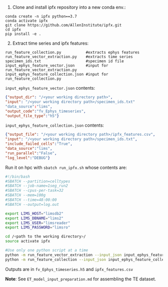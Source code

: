 1. Clone and install ipfx repository into a new conda env.:
```
conda create -n ipfx python==3.7
conda activate ipfx
git clone https://github.com/AllenInstitute/ipfx.git
cd ipfx
pip install -e .
```

2. Extract time series and ipfx features:
```
run_feature_collection.py           #extracts ephys features
run_feature_vector_extraction.py    #extracts time series
specimen_ids.txt                    #specimen id file
input_ephys_feature_vector.json     #input for run_feature_vector_extraction.py
input_ephys_feature_collection.json #input for run_feature_collection.py
```

`input_ephys_feature_vector.json` contents:
```json
{"output_dir": "/<your working directory path>",
"input": "/<your working directory path>/specimen_ids.txt"
"data_source":"lims",
"output_code":"fv_Ephys_timeseries",
"output_file_type":"h5"}
```

`input_ephys_feature_collection.json` contents:
```json
{"output_file": "/<your working directory path>/ipfx_features.csv",
"input": "/<your working directory path>/specimen_ids.txt",
"include_failed_cells":"True",
"data_source":"lims",
"run_parallel":"False",
"log_level":"DEBUG"}
```

Run it on hpc with `sbatch run_ipfx.sh` whose contents are:
```bash
#!/bin/bash
#SBATCH --partition=celltypes
#SBATCH --job-name=1seg_run2
#SBATCH --cpus-per-task=32
#SBATCH --mem=100g
#SBATCH --time=48:00:00
#SBATCH --output=log.out

export LIMS_HOST="limsdb2"
export LIMS_DBNAME="lims2"
export LIMS_USER="limsreader"
export LIMS_PASSWORD="limsro"

cd /<path to the working directory>/ 
source activate ipfx 

#Use only one python script at a time
python -m run_feature_vector_extraction --input_json input_ephys_feature_vector.json
python -m run_feature_collection --input_json input_ephys_feature_collection.json
```
Outputs are in `fv_Ephys_timeseries.h5` and `ipfx_features.csv`

**Note**: See `ET_model_input_preparation.md` for assembling the TE dataset.